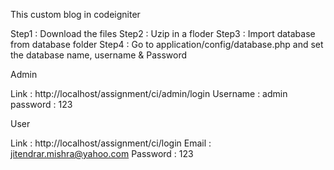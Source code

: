 
This custom blog in codeigniter

Step1 : Download the files
Step2 : Uzip in a floder
Step3 : Import database from database folder 
Step4 : Go to application/config/database.php and set the database name, username & Password

Admin 

Link	 : http://localhost/assignment/ci/admin/login
Username : admin
password : 123


User 

Link : http://localhost/assignment/ci/login
Email : jitendrar.mishra@yahoo.com 
Password : 123



